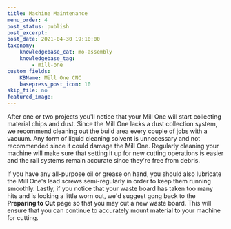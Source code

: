 ```yaml
---
title: Machine Maintenance
menu_order: 4
post_status: publish
post_excerpt: 
post_date: 2021-04-30 19:10:00
taxonomy:
    knowledgebase_cat: mo-assembly
    knowledgebase_tag:
        - mill-one
custom_fields:
    KBName: Mill One CNC
    basepress_post_icon: 10
skip_file: no
featured_image: 
---
```


After one or two projects you'll notice that your Mill One will start collecting material chips and dust. Since the Mill One lacks a dust collection system, we recommend cleaning out the build area every couple of jobs with a vacuum. Any form of liquid cleaning solvent is unnecessary and not recommended since it could damage the Mill One. Regularly cleaning your machine will make sure that setting it up for new cutting operations is easier and the rail systems remain accurate since they're free from debris.

If you have any all-purpose oil or grease on hand, you should also lubricate the Mill One's lead screws semi-regularly in order to keep them running smoothly. Lastly, if you notice that your waste board has taken too many hits and is looking a little worn out, we'd suggest gong back to the <strong>Preparing to Cut</strong> page so that you may cut a new waste board. This will ensure that you can continue to accurately mount material to your machine for cutting.
